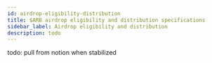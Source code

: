 ```yaml
---
id: airdrop-eligibility-distribution
title: $ARB airdrop eligibility and distribution specifications
sidebar_label: Airdrop eligibility and distribution
description: todo
---
```


todo: pull from notion when stabilized
